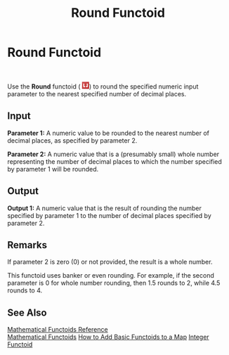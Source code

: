 ﻿---
title: Round Functoid
TOCTitle: Round Functoid
ms:assetid: a0993b70-e388-470f-bbe7-b40f61595486
ms:mtpsurl: https://msdn.microsoft.com/en-us/library/Aa577673(v=BTS.80)
ms:contentKeyID: 51530128
ms.date: 08/30/2017
mtps_version: v=BTS.80
---

# Round Functoid

 

Use the **Round** functoid ( ![](images/Aa577673.ff25c636-ba90-404f-a911-eee519eade0c(BTS.80).jpeg)) to round the specified numeric input parameter to the nearest specified number of decimal places.

## Input

**Parameter 1:** A numeric value to be rounded to the nearest number of decimal places, as specified by parameter 2.

**Parameter 2:** A numeric value that is a (presumably small) whole number representing the number of decimal places to which the number specified by parameter 1 will be rounded.

## Output

**Output 1:** A numeric value that is the result of rounding the number specified by parameter 1 to the number of decimal places specified by parameter 2.

## Remarks

If parameter 2 is zero (0) or not provided, the result is a whole number.

This functoid uses banker or even rounding. For example, if the second parameter is 0 for whole number rounding, then 1.5 rounds to 2, while 4.5 rounds to 4.

## See Also

[Mathematical Functoids Reference](mathematical-functoids-reference.md)  
[Mathematical Functoids](https://msdn.microsoft.com/en-us/library/aa559213\(v=bts.80\))  
[How to Add Basic Functoids to a Map](https://msdn.microsoft.com/en-us/library/aa560635\(v=bts.80\))  
[Integer Functoid](integer-functoid.md)

